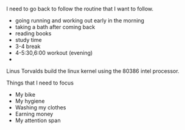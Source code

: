 I need to go back to follow the routine that I want to follow.
- going running and working out early in the morning
- taking a bath after coming back
- reading books 
- study time
- 3-4 break
- 4-5:30,6:00 workout (evening)
- 

Linus Torvalds build the linux kernel using the 80386 intel processor.

Things that I need to focus
- My bike
- My hygiene
- Washing my clothes
- Earning money
- My attention span